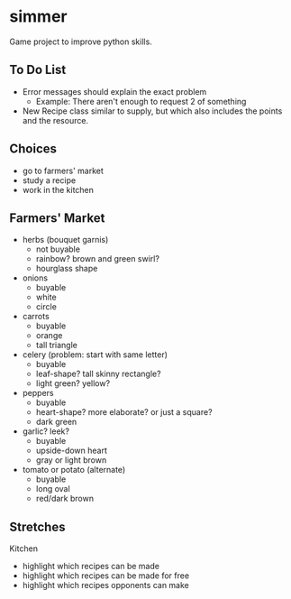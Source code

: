 # simmer

Game project to improve python skills.

To Do List
---
* Error messages should explain the exact problem
  * Example: There aren't enough to request 2 of something
* New Recipe class similar to supply, but which also includes the points and the resource.


Choices
---
* go to farmers' market
* study a recipe
* work in the kitchen

Farmers' Market
---
* herbs (bouquet garnis)
  * not buyable
  * rainbow? brown and green swirl?
  * hourglass shape
* onions
  * buyable
  * white
  * circle
* carrots
  * buyable
  * orange
  * tall triangle
* celery (problem: start with same letter)
  * buyable
  * leaf-shape? tall skinny rectangle?
  * light green? yellow?
* peppers
  * buyable
  * heart-shape? more elaborate? or just a square?
  * dark green
* garlic? leek?
  * buyable
  * upside-down heart
  * gray or light brown
* tomato or potato (alternate)
  * buyable
  * long oval
  * red/dark brown


Stretches
---

Kitchen
* highlight which recipes can be made
* highlight which recipes can be made for free
* highlight which recipes opponents can make
